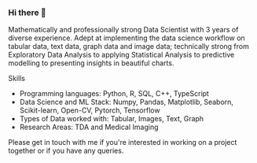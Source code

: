 ### Hi there 👋

Mathematically and professionally strong Data Scientist with 3 years of diverse experience. Adept at 
implementing the data science workflow on tabular data, text data, graph data and image data; technically 
strong from Exploratory Data Analysis to applying Statistical Analysis to predictive modelling to presenting 
insights in beautiful charts.

Skills
- Programming languages: Python, R, SQL, C++, TypeScript
- Data Science and ML Stack: Numpy, Pandas, Matplotlib, Seaborn, Scikit-learn, Open-CV, Pytorch, Tensorflow
- Types of Data worked with: Tabular, Images, Text, Graph
- Research Areas: TDA and Medical Imaging

Please get in touch with me if you're interested in working on a project together or if you have any queries.

<!--
**FaizanHassanSiddiqui/FaizanHassanSiddiqui** is a ✨ _special_ ✨ repository because its `README.md` (this file) appears on your GitHub profile.

Here are some ideas to get you started:

- 🔭 I’m currently working on ...
- 🌱 I’m currently learning ...
- 👯 I’m looking to collaborate on ...
- 🤔 I’m looking for help with ...
- 💬 Ask me about ...
- 📫 How to reach me: ...
- 😄 Pronouns: ...
- ⚡ Fun fact: ...
-->
